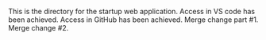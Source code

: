 This is the directory for the startup web application.
Access in VS code has been achieved.
Access in GitHub has been achieved.
Merge change part #1.
Merge change #2.

